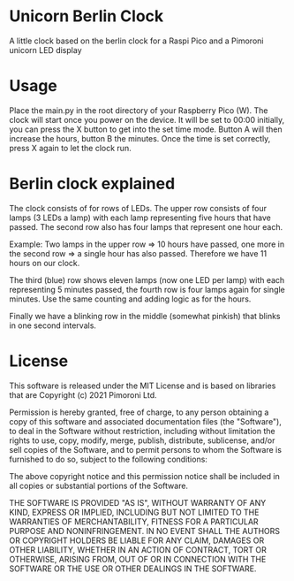 # Unicorn Berlin Clock
A little clock based on the berlin clock for a Raspi Pico and a Pimoroni unicorn LED display

# Usage
Place the main.py in the root directory of your Raspberry Pico (W). The clock will start once you power on the device.
It will be set to 00:00 initially, you can press the X button to get into the set time mode. Button A will then increase the hours,
button B the minutes. Once the time is set correctly, press X again to let the clock run.

# Berlin clock explained

The clock consists of for rows of LEDs. The upper row consists of four lamps (3 LEDs a lamp) with each lamp representing five hours that
have passed. The second row also has four lamps that represent one hour each. 

Example: Two lamps in the upper row => 10 hours have passed, one more in the second row => a single hour has also passed. Therefore we 
have 11 hours on our clock.

The third (blue) row shows eleven lamps (now one LED per lamp) with each representing 5 minutes passed, the fourth row  is four lamps again
for single minutes. Use the same counting and adding logic as for the hours.

Finally we have a blinking row in the middle (somewhat pinkish) that blinks in one second intervals.

# License
This software is released under the MIT License and is based on libraries that are Copyright (c) 2021 Pimoroni Ltd.

Permission is hereby granted, free of charge, to any person obtaining a copy
of this software and associated documentation files (the "Software"), to deal
in the Software without restriction, including without limitation the rights
to use, copy, modify, merge, publish, distribute, sublicense, and/or sell
copies of the Software, and to permit persons to whom the Software is
furnished to do so, subject to the following conditions:

The above copyright notice and this permission notice shall be included in all
copies or substantial portions of the Software.

THE SOFTWARE IS PROVIDED "AS IS", WITHOUT WARRANTY OF ANY KIND, EXPRESS OR
IMPLIED, INCLUDING BUT NOT LIMITED TO THE WARRANTIES OF MERCHANTABILITY,
FITNESS FOR A PARTICULAR PURPOSE AND NONINFRINGEMENT. IN NO EVENT SHALL THE
AUTHORS OR COPYRIGHT HOLDERS BE LIABLE FOR ANY CLAIM, DAMAGES OR OTHER
LIABILITY, WHETHER IN AN ACTION OF CONTRACT, TORT OR OTHERWISE, ARISING FROM,
OUT OF OR IN CONNECTION WITH THE SOFTWARE OR THE USE OR OTHER DEALINGS IN THE
SOFTWARE.

